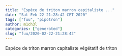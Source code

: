 ```yaml
---
title: "Espèce de triton marron capitaliste ..."
date: "Sat Feb 22 21:28:42 CET 2020"
tags: ["fuu", "pipotron"]
author: m1ch3l
categories: ["generated"]
slug: "fuu/2020-02-22-21:28:42"
---
```


Espèce de triton marron capitaliste végétatif de triton
